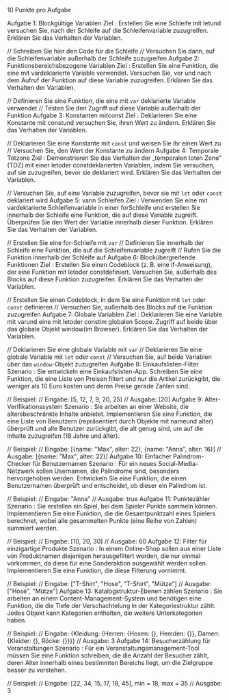 10 Punkte pro Aufgabe

Aufgabe 1: Blockgültige Variablen
Ziel : Erstellen Sie eine Schleife mit letund versuchen Sie, nach der Schleife auf die Schleifenvariable zuzugreifen. Erklären Sie das Verhalten der Variablen.

// Schreiben Sie hier den Code für die Schleife
// Versuchen Sie dann, auf die Schleifenvariable außerhalb der Schleife zuzugreifen
Aufgabe 2: Funktionsbereichsbezogene Variablen
Ziel : Erstellen Sie eine Funktion, die eine mit vardeklarierte Variable verwendet. Versuchen Sie, vor und nach dem Aufruf der Funktion auf diese Variable zuzugreifen. Erklären Sie das Verhalten der Variablen.

// Definieren Sie eine Funktion, die eine mit `var` deklarierte Variable verwendet
// Testen Sie den Zugriff auf diese Variable außerhalb der Funktion
Aufgabe 3: Konstanten mitconst
Ziel : Deklarieren Sie eine Konstante mit constund versuchen Sie, ihren Wert zu ändern. Erklären Sie das Verhalten der Variablen.

// Deklarieren Sie eine Konstante mit `const` und weisen Sie ihr einen Wert zu
// Versuchen Sie, den Wert der Konstante zu ändern
Aufgabe 4: Temporale Totzone
Ziel : Demonstrieren Sie das Verhalten der „temporalen toten Zone“ (TDZ) mit einer letoder constdeklarierten Variablen, indem Sie versuchen, auf sie zuzugreifen, bevor sie deklariert wird. Erklären Sie das Verhalten der Variablen.

// Versuchen Sie, auf eine Variable zuzugreifen, bevor sie mit `let` oder `const` deklariert wird
Aufgabe 5: varin Schleifen
Ziel : Verwenden Sie eine mit vardeklarierte Schleifenvariable in einer forSchleife und erstellen Sie innerhalb der Schleife eine Funktion, die auf diese Variable zugreift. Überprüfen Sie den Wert der Variable innerhalb dieser Funktion. Erklären Sie das Verhalten der Variablen.

// Erstellen Sie eine for-Schleife mit `var`
// Definieren Sie innerhalb der Schleife eine Funktion, die auf die Schleifenvariable zugreift
// Rufen Sie die Funktion innerhalb der Schleife auf
Aufgabe 6: Blockübergreifende Funktionen
Ziel : Erstellen Sie einen Codeblock (z. B. eine if-Anweisung), der eine Funktion mit letoder constdefiniert. Versuchen Sie, außerhalb des Blocks auf diese Funktion zuzugreifen. Erklären Sie das Verhalten der Variablen.

// Erstellen Sie einen Codeblock, in dem Sie eine Funktion mit `let` oder `const` definieren
// Versuchen Sie, außerhalb des Blocks auf die Funktion zuzugreifen
Aufgabe 7: Globale Variablen
Ziel : Deklarieren Sie eine Variable mit varund eine mit letoder constim globalen Scope. Zugriff auf beide über das globale Objekt window(im Browser). Erklären Sie das Verhalten der Variablen.

// Deklarieren Sie eine globale Variable mit `var`
// Deklarieren Sie eine globale Variable mit `let` oder `const`
// Versuchen Sie, auf beide Variablen über das `window`-Objekt zuzugreifen
Aufgabe 8: Einkaufslisten-Filter
Szenario : Sie entwickeln eine Einkaufslisten-App. Schreiben Sie eine Funktion, die eine Liste von Preisen filtert und nur die Artikel zurückgibt, die weniger als 10 Euro kosten und deren Preise gerade Zahlen sind.

// Beispiel:
// Eingabe: [5, 12, 7, 9, 20, 25]
// Ausgabe: [20]
Aufgabe 9: Alter-Verifikationssystem
Szenario : Sie arbeiten an einer Website, die altersbeschränkte Inhalte anbietet. Implementieren Sie eine Funktion, die eine Liste von Benutzern (repräsentiert durch Objekte mit nameund alter) überprüft und alle Benutzer zurückgibt, die alt genug sind, um auf die Inhalte zuzugreifen (18 Jahre und älter).

// Beispiel:
// Eingabe: [{name: "Max", alter: 22}, {name: "Anna", alter: 16}]
// Ausgabe: [{name: "Max", alter: 22}]
Aufgabe 10: Einfacher Palindrom-Checker für Benutzernamen
Szenario : Für ein neues Social-Media-Netzwerk sollen Usernamen, die Palindrome sind, besonders hervorgehoben werden. Entwickeln Sie eine Funktion, die einen Benutzernamen überprüft und entscheidet, ob dieser ein Palindrom ist.

// Beispiel:
// Eingabe: "Anna"
// Ausgabe: true
Aufgabe 11: Punktezähler
Szenario : Sie erstellen ein Spiel, bei dem Spieler Punkte sammeln können. Implementieren Sie eine Funktion, die die Gesamtpunktzahl eines Spielers berechnet, wobei alle gesammelten Punkte (eine Reihe von Zahlen) summiert werden.

// Beispiel:
// Eingabe: [10, 20, 30]
// Ausgabe: 60
Aufgabe 12: Filter für einzigartige Produkte
Szenario : In einem Online-Shop sollen aus einer Liste von Produktnamen diejenigen herausgefiltert werden, die nur einmal vorkommen, da diese für eine Sonderaktion ausgewählt werden sollen. Implementieren Sie eine Funktion, die diese Filterung vornimmt.

// Beispiel:
// Eingabe: ["T-Shirt", "Hose", "T-Shirt", "Mütze"]
// Ausgabe: ["Hose", "Mütze"]
Aufgabe 13: Katalogstruktur-Ebenen zählen
Szenario : Sie arbeiten an einem Content-Management-System und benötigen eine Funktion, die die Tiefe der Verschachtelung in der Kategoriestruktur zählt. Jedes Objekt kann Kategorien enthalten, die weitere Unterkategorien haben.

// Beispiel:
// Eingabe: {Kleidung: {Herren: {Hosen: {}, Hemden: {}}, Damen: {Kleider: {}, Röcke: {}}}}
// Ausgabe: 3
Aufgabe 14: Besucherzählung für Veranstaltungen
Szenario : Für ein Veranstaltungsmanagement-Tool müssen Sie eine Funktion schreiben, die die Anzahl der Besucher zählt, deren Alter innerhalb eines bestimmten Bereichs liegt, um die Zielgruppe besser zu verstehen.

// Beispiel:
// Eingabe: [22, 34, 15, 17, 18, 45], min = 18, max = 35
// Ausgabe: 3
